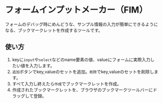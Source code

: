 フォームインプットメーカー（FIM）
==========================
フォームのデバッグ時にめんどうな、サンプル情報の入力が簡単にできるようになる、ブックマークレットを作成するツールです。

使い方
-------
1. keyに`input`や`select`などのname要素の値、valueにフォームに実際入力したい値を入力します。
2. `追加`ボタンでkey,valueのセットを追加。`削除`でkey,valueのセットを削除します。
3. すべて入力し終えたら`作成`でブックマークレットを作成。
4. 作成されたブックマークレットを、ブラウザのブックマークツールバーにドラッグして登録。